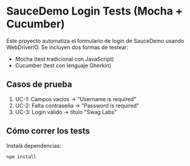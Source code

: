 ﻿# SauceDemo Login Tests (Mocha + Cucumber)

Este proyecto automatiza el formulario de login de SauceDemo usando WebDriverIO. Se incluyen dos formas de testear:

- Mocha (test tradicional con JavaScript)
- Cucumber (test con lenguaje Gherkin)

## Casos de prueba

1. UC-1: Campos vacíos → "Username is required"
2. UC-2: Falta contraseña → "Password is required"
3. UC-3: Login válido → título "Swag Labs"

## Cómo correr los tests

Instalá dependencias:

```bash
npm install